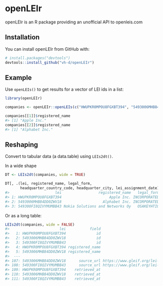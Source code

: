 
<!-- README.md is generated from README.Rmd. Please edit that file -->
openLEIr
========

openLEIr is an R package providing an unofficial API to openleis.com

Installation
------------

You can install openLEIr from GitHub with:

``` r
# install.packages("devtools")
devtools::install_github("vh-d/openLEIr")
```

Example
-------

Use `openLEIs()` to get results for a vector of LEI ids in a list:

``` r
library(openLEIr)

companies <- openLEIr::openLEIs(c("HWUPKR0MPOU8FGXBT394", "5493006MHB84DD0ZWV18", "549300FI8QIVYMUMBB43"))
```

``` r
companies[[1]]$registered_name
#> [1] "Apple Inc."
companies[[2]]$registered_name
#> [1] "Alphabet Inc."
```

Reshaping
---------

Convert to tabular data (a data.table) using `LEIs2dt()`.

In a wide shape

``` r
DT <- LEIs2dt(companies, wide = TRUE)
```

``` r
DT[, .(lei, registered_name, legal_form, 
       headquarter_country_code, headquarter_city, lei_assignment_date)]
#>                     lei                 registered_name   legal_form headquarter_country_code headquarter_city      lei_assignment_date
#> 1: HWUPKR0MPOU8FGXBT394                      Apple Inc. INCORPORATED                       US        Cupertino 2012-06-06T15:53:06.000Z
#> 2: 5493006MHB84DD0ZWV18                   Alphabet Inc. INCORPORATED                       US    Mountain View 2015-08-31T16:16:47.000Z
#> 3: 549300FI8QIVYMUMBB43 Nokia Solutions and Networks Oy   OSAKEYHTIO                       FI            Espoo 2014-01-17T15:23:13.000Z
```

Or as a long table:

``` r
LEIs2dt(companies, wide = FALSE)
#>                       lei           field                                                                               value
#>   1: HWUPKR0MPOU8FGXBT394              id                                                                              101114
#>   2: 5493006MHB84DD0ZWV18              id                                                                              141115
#>   3: 549300FI8QIVYMUMBB43              id                                                                              165420
#>   4: HWUPKR0MPOU8FGXBT394 registered_name                                                                          Apple Inc.
#>   5: 5493006MHB84DD0ZWV18 registered_name                                                                       Alphabet Inc.
#>  ---                                                                                                                         
#> 107: 5493006MHB84DD0ZWV18      source_url https://www.gleif.org/lei-files/20180211/GLEIF/20180211-GLEIF-concatenated-file.zip
#> 108: 549300FI8QIVYMUMBB43      source_url https://www.gleif.org/lei-files/20180211/GLEIF/20180211-GLEIF-concatenated-file.zip
#> 109: HWUPKR0MPOU8FGXBT394    retrieved_at                                                            2018-02-11T02:33:03.000Z
#> 110: 5493006MHB84DD0ZWV18    retrieved_at                                                            2018-02-11T02:33:03.000Z
#> 111: 549300FI8QIVYMUMBB43    retrieved_at                                                            2018-02-11T02:33:03.000Z
```
